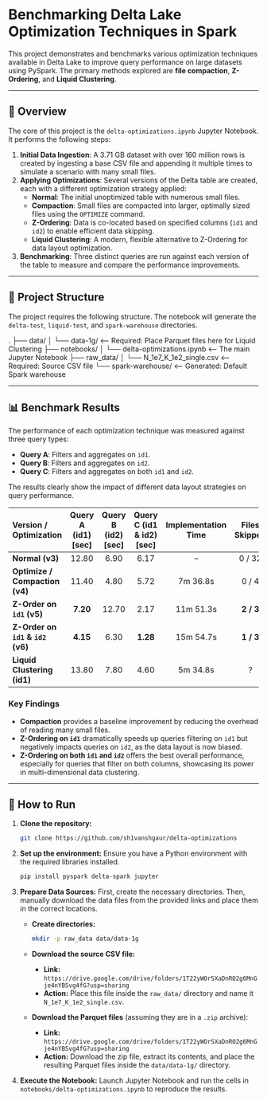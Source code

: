 # Benchmarking Delta Lake Optimization Techniques in Spark

This project demonstrates and benchmarks various optimization techniques available in Delta Lake to improve query performance on large datasets using PySpark. The primary methods explored are **file compaction**, **Z-Ordering**, and **Liquid Clustering**.

***

## 📖 Overview

The core of this project is the `delta-optimizations.ipynb` Jupyter Notebook. It performs the following steps:
1.  **Initial Data Ingestion**: A 3.71 GB dataset with over 160 million rows is created by ingesting a base CSV file and appending it multiple times to simulate a scenario with many small files.
2.  **Applying Optimizations**: Several versions of the Delta table are created, each with a different optimization strategy applied:
    * **Normal**: The initial unoptimized table with numerous small files.
    * **Compaction**: Small files are compacted into larger, optimally sized files using the `OPTIMIZE` command.
    * **Z-Ordering**: Data is co-located based on specified columns (`id1` and `id2`) to enable efficient data skipping.
    * **Liquid Clustering**: A modern, flexible alternative to Z-Ordering for data layout optimization.
3.  **Benchmarking**: Three distinct queries are run against each version of the table to measure and compare the performance improvements.

***

## 📂 Project Structure

The project requires the following structure. The notebook will generate the `delta-test`, `liquid-test`, and `spark-warehouse` directories.

.
├── data/
│   └── data-1g/               <-- Required: Place Parquet files here for Liquid Clustering
├── notebooks/
│   └── delta-optimizations.ipynb  <-- The main Jupyter Notebook
├── raw_data/
│   └── N_1e7_K_1e2_single.csv   <-- Required: Source CSV file
└── spark-warehouse/           <-- Generated: Default Spark warehouse


***

## 📊 Benchmark Results

The performance of each optimization technique was measured against three query types:
* **Query A**: Filters and aggregates on `id1`.
* **Query B**: Filters and aggregates on `id2`.
* **Query C**: Filters and aggregates on both `id1` and `id2`.

The results clearly show the impact of different data layout strategies on query performance.

| Version / Optimization | Query A (id1) [sec] | Query B (id2) [sec] | Query C (id1 & id2) [sec] | Implementation Time | Files Skipped |
| :--- | :---: | :---: | :---: | :---: | :---: |
| **Normal (v3)** | 12.80 | 6.90 | 6.17 | – | 0 / 32 |
| **Optimize / Compaction (v4)** | 11.40 | 4.80 | 5.72 | 7m 36.8s | 0 / 4 |
| **Z-Order on `id1` (v5)** | **7.20** | 12.70 | 2.17 | 11m 51.3s | **2 / 3** |
| **Z-Order on `id1` & `id2` (v6)** | **4.15** | 6.30 | **1.28** | 15m 54.7s | **1 / 3** |
| **Liquid Clustering (id1)** | 13.80 | 7.80 | 4.60 | 5m 34.8s | ? |

### Key Findings
* **Compaction** provides a baseline improvement by reducing the overhead of reading many small files.
* **Z-Ordering on `id1`** dramatically speeds up queries filtering on `id1` but negatively impacts queries on `id2`, as the data layout is now biased.
* **Z-Ordering on both `id1` and `id2`** offers the best overall performance, especially for queries that filter on both columns, showcasing its power in multi-dimensional data clustering.

***

## 🚀 How to Run

1.  **Clone the repository:**
    ```bash
    git clone https://github.com/sh1vanshgaur/delta-optimizations
    ```

2.  **Set up the environment:**
    Ensure you have a Python environment with the required libraries installed.
    ```bash
    pip install pyspark delta-spark jupyter
    ```

3.  **Prepare Data Sources:**
    First, create the necessary directories. Then, manually download the data files from the provided links and place them in the correct locations.

    * **Create directories:**
        ```bash
        mkdir -p raw_data data/data-1g
        ```
    * **Download the source CSV file:**
        * **Link:** `https://drive.google.com/drive/folders/1T22yWOrSXaDnRO2g6MnGje4nYBSvg4fG?usp=sharing`
        * **Action:** Place this file inside the `raw_data/` directory and name it `N_1e7_K_1e2_single.csv`.

    * **Download the Parquet files** (assuming they are in a `.zip` archive):
        * **Link:** `https://drive.google.com/drive/folders/1T22yWOrSXaDnRO2g6MnGje4nYBSvg4fG?usp=sharing`
        * **Action:** Download the zip file, extract its contents, and place the resulting Parquet files inside the `data/data-1g/` directory.

4.  **Execute the Notebook:**
    Launch Jupyter Notebook and run the cells in `notebooks/delta-optimizations.ipynb` to reproduce the results.

